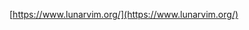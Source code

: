 [https://www.lunarvim.org/](https://www.lunarvim.org/)

<br />

<img alt="" src="https://github.com/0xb0b1/dotfiles/blob/main/.config/lvim/print.png" />
